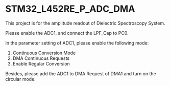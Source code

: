 # STM32_L452RE_P_ADC_DMA

This project is for the amplitude readout of Dielectric Spectroscopy System.

Please enable the ADC1, and connect the LPF_Cap to PC0.

In the parameter setting of ADC1, please enable the following mode: 
1. Continuous Conversion Mode
2. DMA Continuous Requests
3. Enable Regular Conversion

Besides, please add the ADC1 to DMA Request of DMA1 and turn on the circular mode.
